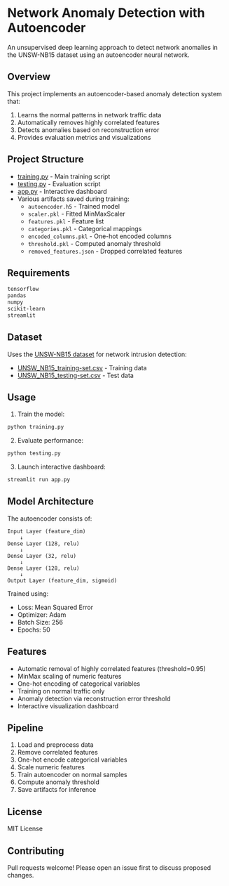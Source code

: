 
# Network Anomaly Detection with Autoencoder

An unsupervised deep learning approach to detect network anomalies in the UNSW-NB15 dataset using an autoencoder neural network.

## Overview

This project implements an autoencoder-based anomaly detection system that:

1. Learns the normal patterns in network traffic data
2. Automatically removes highly correlated features
3. Detects anomalies based on reconstruction error
4. Provides evaluation metrics and visualizations

## Project Structure

- [training.py](training.py) - Main training script
- [testing.py](testing.py) - Evaluation script
- [app.py](app.py) - Interactive dashboard
- Various artifacts saved during training:
  - `autoencoder.h5` - Trained model
  - `scaler.pkl` - Fitted MinMaxScaler
  - `features.pkl` - Feature list
  - `categories.pkl` - Categorical mappings
  - `encoded_columns.pkl` - One-hot encoded columns
  - `threshold.pkl` - Computed anomaly threshold
  - `removed_features.json` - Dropped correlated features

## Requirements

```txt
tensorflow
pandas
numpy
scikit-learn
streamlit
```

## Dataset

Uses the [UNSW-NB15 dataset](https://research.unsw.edu.au/projects/unsw-nb15-dataset) for network intrusion detection:

- [UNSW_NB15_training-set.csv](UNSW_NB15_training-set.csv) - Training data
- [UNSW_NB15_testing-set.csv](UNSW_NB15_testing-set.csv) - Test data

## Usage

1. Train the model:

```bash
python training.py
```

2. Evaluate performance:

```bash
python testing.py
```

3. Launch interactive dashboard:

```bash
streamlit run app.py
```

## Model Architecture

The autoencoder consists of:

```
Input Layer (feature_dim) 
    ↓
Dense Layer (128, relu)
    ↓
Dense Layer (32, relu)
    ↓
Dense Layer (128, relu)
    ↓
Output Layer (feature_dim, sigmoid)
```

Trained using:

- Loss: Mean Squared Error
- Optimizer: Adam
- Batch Size: 256
- Epochs: 50

## Features

- Automatic removal of highly correlated features (threshold=0.95)
- MinMax scaling of numeric features
- One-hot encoding of categorical variables
- Training on normal traffic only
- Anomaly detection via reconstruction error threshold
- Interactive visualization dashboard

## Pipeline

1. Load and preprocess data
2. Remove correlated features
3. One-hot encode categorical variables
4. Scale numeric features
5. Train autoencoder on normal samples
6. Compute anomaly threshold
7. Save artifacts for inference

## License

MIT License

## Contributing

Pull requests welcome! Please open an issue first to discuss proposed changes.
